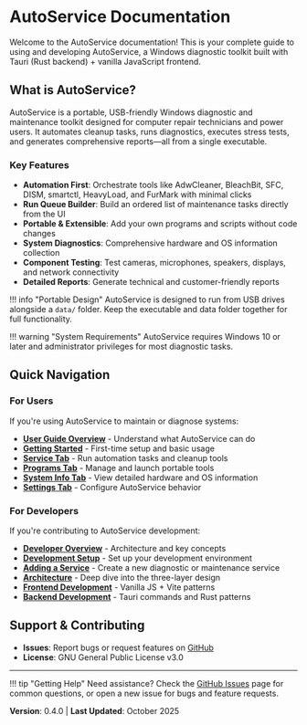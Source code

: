 # AutoService Documentation

Welcome to the AutoService documentation! This is your complete guide to using and developing AutoService, a Windows diagnostic toolkit built with Tauri (Rust backend) + vanilla JavaScript frontend.

## What is AutoService?

AutoService is a portable, USB-friendly Windows diagnostic and maintenance toolkit designed for computer repair technicians and power users. It automates cleanup tasks, runs diagnostics, executes stress tests, and generates comprehensive reports—all from a single executable.

### Key Features

- **Automation First**: Orchestrate tools like AdwCleaner, BleachBit, SFC, DISM, smartctl, HeavyLoad, and FurMark with minimal clicks
- **Run Queue Builder**: Build an ordered list of maintenance tasks directly from the UI
- **Portable & Extensible**: Add your own programs and scripts without code changes
- **System Diagnostics**: Comprehensive hardware and OS information collection
- **Component Testing**: Test cameras, microphones, speakers, displays, and network connectivity
- **Detailed Reports**: Generate technical and customer-friendly reports

!!! info "Portable Design"
    AutoService is designed to run from USB drives alongside a `data/` folder. Keep the executable and data folder together for full functionality.

!!! warning "System Requirements"
    AutoService requires Windows 10 or later and administrator privileges for most diagnostic tasks.

## Quick Navigation

### For Users

If you're using AutoService to maintain or diagnose systems:

- **[User Guide Overview](user-guide/overview.md)** - Understand what AutoService can do
- **[Getting Started](user-guide/getting-started.md)** - First-time setup and basic usage
- **[Service Tab](user-guide/service-tab.md)** - Run automation tasks and cleanup tools
- **[Programs Tab](user-guide/programs-tab.md)** - Manage and launch portable tools
- **[System Info Tab](user-guide/system-info-tab.md)** - View detailed hardware and OS information
- **[Settings Tab](user-guide/settings-tab.md)** - Configure AutoService behavior

### For Developers

If you're contributing to AutoService development:

- **[Developer Overview](developer-guide/overview.md)** - Architecture and key concepts
- **[Development Setup](developer-guide/dev-setup.md)** - Set up your development environment
- **[Adding a Service](developer-guide/adding-service.md)** - Create a new diagnostic or maintenance service
- **[Architecture](developer-guide/architecture.md)** - Deep dive into the three-layer design
- **[Frontend Development](developer-guide/frontend-dev.md)** - Vanilla JS + Vite patterns
- **[Backend Development](developer-guide/backend-dev.md)** - Tauri commands and Rust patterns

## Support & Contributing

- **Issues**: Report bugs or request features on [GitHub](https://github.com/SonnyTaylor/AutoService/issues)
- **License**: GNU General Public License v3.0

---

!!! tip "Getting Help"
    Need assistance? Check the [GitHub Issues](https://github.com/SonnyTaylor/AutoService/issues) page for common questions, or open a new issue for bugs and feature requests.

**Version**: 0.4.0 | **Last Updated**: October 2025
